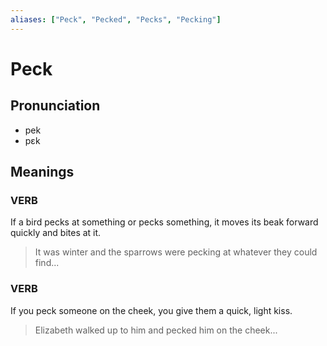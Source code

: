 ```yaml
---
aliases: ["Peck", "Pecked", "Pecks", "Pecking"]
---
```


# Peck

## Pronunciation

- pek
- pɛk

## Meanings

### VERB

If a bird pecks at something or pecks something, it moves its beak forward quickly and bites at it.  

> It was winter and the sparrows were pecking at whatever they could find... 

### VERB

If you peck someone on the cheek, you give them a quick, light kiss.  

> Elizabeth walked up to him and pecked him on the cheek...



## 



